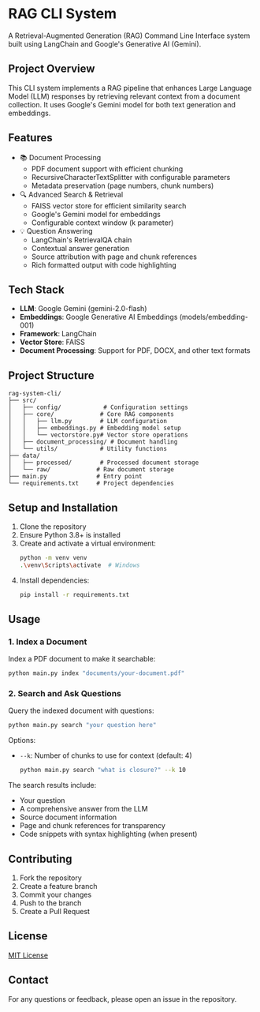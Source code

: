 # RAG CLI System

A Retrieval-Augmented Generation (RAG) Command Line Interface system built using LangChain and Google's Generative AI (Gemini).

## Project Overview

This CLI system implements a RAG pipeline that enhances Large Language Model (LLM) responses by retrieving relevant context from a document collection. It uses Google's Gemini model for both text generation and embeddings.

## Features

- 📚 Document Processing
  - PDF document support with efficient chunking
  - RecursiveCharacterTextSplitter with configurable parameters
  - Metadata preservation (page numbers, chunk numbers)
- 🔍 Advanced Search & Retrieval
  - FAISS vector store for efficient similarity search
  - Google's Gemini model for embeddings
  - Configurable context window (k parameter)
- 💡 Question Answering
  - LangChain's RetrievalQA chain
  - Contextual answer generation
  - Source attribution with page and chunk references
  - Rich formatted output with code highlighting

## Tech Stack

- **LLM**: Google Gemini (gemini-2.0-flash)
- **Embeddings**: Google Generative AI Embeddings (models/embedding-001)
- **Framework**: LangChain
- **Vector Store**: FAISS
- **Document Processing**: Support for PDF, DOCX, and other text formats

## Project Structure

```
rag-system-cli/
├── src/
│   ├── config/            # Configuration settings
│   ├── core/             # Core RAG components
│   │   ├── llm.py        # LLM configuration
│   │   ├── embeddings.py # Embedding model setup
│   │   └── vectorstore.py# Vector store operations
│   ├── document_processing/ # Document handling
│   └── utils/            # Utility functions
├── data/
│   ├── processed/        # Processed document storage
│   └── raw/             # Raw document storage
├── main.py              # Entry point
└── requirements.txt     # Project dependencies
```

## Setup and Installation

1. Clone the repository
2. Ensure Python 3.8+ is installed
3. Create and activate a virtual environment:
   ```bash
   python -m venv venv
   .\venv\Scripts\activate  # Windows
   ```
4. Install dependencies:
   ```bash
   pip install -r requirements.txt
   ```

## Usage

### 1. Index a Document

Index a PDF document to make it searchable:

```bash
python main.py index "documents/your-document.pdf"
```

### 2. Search and Ask Questions

Query the indexed document with questions:

```bash
python main.py search "your question here"
```

Options:

- `--k`: Number of chunks to use for context (default: 4)
  ```bash
  python main.py search "what is closure?" --k 10
  ```

The search results include:

- Your question
- A comprehensive answer from the LLM
- Source document information
- Page and chunk references for transparency
- Code snippets with syntax highlighting (when present)

## Contributing

1. Fork the repository
2. Create a feature branch
3. Commit your changes
4. Push to the branch
5. Create a Pull Request

## License

[MIT License](LICENSE)

## Contact

For any questions or feedback, please open an issue in the repository.
